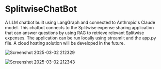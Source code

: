# SplitwiseChatBot
A LLM chatbot built using LangGraph and connected to Anthropic's Claude model. This chatbot connects to the Splitwise expense sharing application that can answer questions by using RAG to retrieve relevant Splitwise expenses.
The application can be run locally using streamlit and the app.py file. A cloud hosting solution will be developed in the future.

![Screenshot 2025-03-02 212329](https://github.com/user-attachments/assets/1b248f44-ace2-4ef1-a58b-d7fe6410954e)

![Screenshot 2025-03-02 212343](https://github.com/user-attachments/assets/2af9a5d2-ba93-468b-9ce7-fea0c04666bf)
